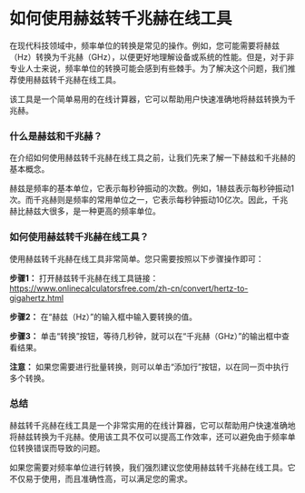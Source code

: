 如何使用赫兹转千兆赫在线工具
==============

在现代科技领域中，频率单位的转换是常见的操作。例如，您可能需要将赫兹（Hz）转换为千兆赫（GHz），以便更好地理解设备或系统的性能。但是，对于非专业人士来说，频率单位的转换可能会感到有些棘手。为了解决这个问题，我们推荐使用赫兹转千兆赫在线工具。

该工具是一个简单易用的在线计算器，它可以帮助用户快速准确地将赫兹转换为千兆赫。

### 什么是赫兹和千兆赫？

在介绍如何使用赫兹转千兆赫在线工具之前，让我们先来了解一下赫兹和千兆赫的基本概念。

赫兹是频率的基本单位，它表示每秒钟振动的次数。例如，1赫兹表示每秒钟振动1次。而千兆赫则是频率的常用单位之一，它表示每秒钟振动10亿次。因此，千兆赫比赫兹大很多，是一种更高的频率单位。

### 如何使用赫兹转千兆赫在线工具？

使用赫兹转千兆赫在线工具非常简单。您只需要按照以下步骤操作即可：

**步骤1：** 打开赫兹转千兆赫在线工具链接：<https://www.onlinecalculatorsfree.com/zh-cn/convert/hertz-to-gigahertz.html>

**步骤2：** 在“赫兹（Hz）”的输入框中输入要转换的值。

**步骤3：** 单击“转换”按钮，等待几秒钟，就可以在“千兆赫（GHz）”的输出框中查看结果。

**注意：** 如果您需要进行批量转换，则可以单击“添加行”按钮，以在同一页中执行多个转换。

### 总结

赫兹转千兆赫在线工具是一个非常实用的在线计算器，它可以帮助用户快速准确地将赫兹转换为千兆赫。使用该工具不仅可以提高工作效率，还可以避免由于频率单位转换错误而导致的问题。

如果您需要对频率单位进行转换，我们强烈建议您使用赫兹转千兆赫在线工具。它不仅易于使用，而且准确性高，可以满足您的需求。